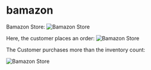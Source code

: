 # bamazon

Bamazon Store:
![Bamazon Store](C:\Users\DMurill1\UCSD\bamazon\bamazon1.png)



Here, the customer places an order:
![Bamazon Store](C:\Users\DMurill1\UCSD\bamazon\bamazon2.png)

The Customer purchases more than the inventory count:

![Bamazon Store](C:\Users\DMurill1\UCSD\bamazon\bamazon3.png)
